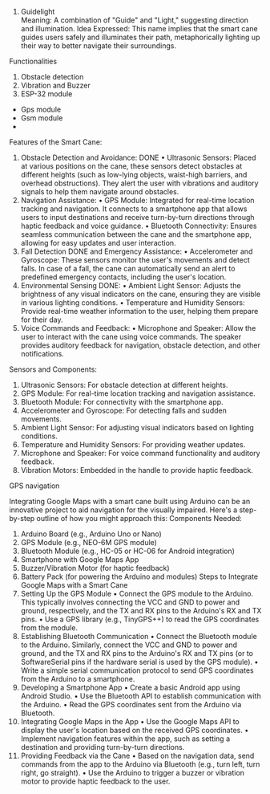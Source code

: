 1. Guidelight<br/>
Meaning: A combination of "Guide" and "Light," suggesting direction and illumination.
Idea Expressed: This name implies that the smart cane guides users safely and illuminates their path, metaphorically lighting up their way to better navigate their surroundings.

Functionalities

1.	Obstacle detection
2.	Vibration and Buzzer
3.	ESP-32 module

-	Gps module
-	Gsm module
-	



Features of the Smart Cane:
1.	Obstacle Detection and Avoidance:   DONE
•	Ultrasonic Sensors: Placed at various positions on the cane, these sensors detect obstacles at different heights (such as low-lying objects, waist-high barriers, and overhead obstructions). They alert the user with vibrations and auditory signals to help them navigate around obstacles.
2.	Navigation Assistance:
•	GPS Module: Integrated for real-time location tracking and navigation. It connects to a smartphone app that allows users to input destinations and receive turn-by-turn directions through haptic feedback and voice guidance.
•	Bluetooth Connectivity: Ensures seamless communication between the cane and the smartphone app, allowing for easy updates and user interaction.
3.	Fall Detection DONE and Emergency Assistance:
•	Accelerometer and Gyroscope: These sensors monitor the user's movements and detect falls. In case of a fall, the cane can automatically send an alert to predefined emergency contacts, including the user's location.
4.	Environmental Sensing DONE:
•	Ambient Light Sensor: Adjusts the brightness of any visual indicators on the cane, ensuring they are visible in various lighting conditions.
•	Temperature and Humidity Sensors: Provide real-time weather information to the user, helping them prepare for their day.
5.	Voice Commands and Feedback:
•	Microphone and Speaker: Allow the user to interact with the cane using voice commands. The speaker provides auditory feedback for navigation, obstacle detection, and other notifications.

Sensors and Components:
1.	Ultrasonic Sensors: For obstacle detection at different heights.
2.	GPS Module: For real-time location tracking and navigation assistance.
3.	Bluetooth Module: For connectivity with the smartphone app.
4.	Accelerometer and Gyroscope: For detecting falls and sudden movements.
5.	Ambient Light Sensor: For adjusting visual indicators based on lighting conditions.
6.	Temperature and Humidity Sensors: For providing weather updates.
7.	Microphone and Speaker: For voice command functionality and auditory feedback.
8.	Vibration Motors: Embedded in the handle to provide haptic feedback.







GPS navigation

Integrating Google Maps with a smart cane built using Arduino can be an innovative project to aid navigation for the visually impaired. Here's a step-by-step outline of how you might approach this:
Components Needed:
1.	Arduino Board (e.g., Arduino Uno or Nano)
2.	GPS Module (e.g., NEO-6M GPS module)
3.	Bluetooth Module (e.g., HC-05 or HC-06 for Android integration)
4.	Smartphone with Google Maps App
5.	Buzzer/Vibration Motor (for haptic feedback)
6.	Battery Pack (for powering the Arduino and modules)
Steps to Integrate Google Maps with a Smart Cane
1. Setting Up the GPS Module
•	Connect the GPS module to the Arduino. This typically involves connecting the VCC and GND to power and ground, respectively, and the TX and RX pins to the Arduino's RX and TX pins.
•	Use a GPS library (e.g., TinyGPS++) to read the GPS coordinates from the module.
2. Establishing Bluetooth Communication
•	Connect the Bluetooth module to the Arduino. Similarly, connect the VCC and GND to power and ground, and the TX and RX pins to the Arduino's RX and TX pins (or to SoftwareSerial pins if the hardware serial is used by the GPS module).
•	Write a simple serial communication protocol to send GPS coordinates from the Arduino to a smartphone.
3. Developing a Smartphone App
•	Create a basic Android app using Android Studio.
•	Use the Bluetooth API to establish communication with the Arduino.
•	Read the GPS coordinates sent from the Arduino via Bluetooth.
4. Integrating Google Maps in the App
•	Use the Google Maps API to display the user's location based on the received GPS coordinates.
•	Implement navigation features within the app, such as setting a destination and providing turn-by-turn directions.
5. Providing Feedback via the Cane
•	Based on the navigation data, send commands from the app to the Arduino via Bluetooth (e.g., turn left, turn right, go straight).
•	Use the Arduino to trigger a buzzer or vibration motor to provide haptic feedback to the user.

